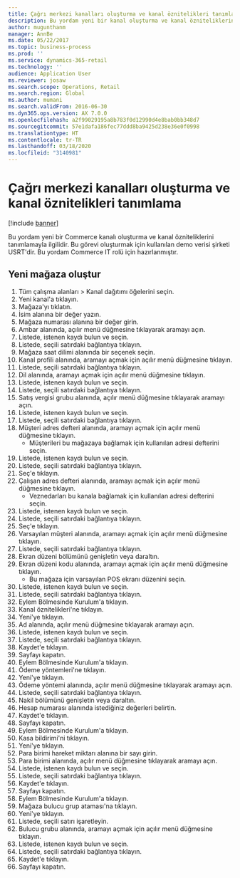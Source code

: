 ```yaml
---
title: Çağrı merkezi kanalları oluşturma ve kanal öznitelikleri tanımlama
description: Bu yordam yeni bir kanal oluşturma ve kanal özniteliklerini tanımlamayla ilgilidir.
author: mugunthanm
manager: AnnBe
ms.date: 05/22/2017
ms.topic: business-process
ms.prod: ''
ms.service: dynamics-365-retail
ms.technology: ''
audience: Application User
ms.reviewer: josaw
ms.search.scope: Operations, Retail
ms.search.region: Global
ms.author: mumani
ms.search.validFrom: 2016-06-30
ms.dyn365.ops.version: AX 7.0.0
ms.openlocfilehash: a2f99029195a8b783f0d12990d4e8bab0bb348d7
ms.sourcegitcommit: 57e1dafa186fec77ddd8ba9425d238e36e0f0998
ms.translationtype: HT
ms.contentlocale: tr-TR
ms.lasthandoff: 03/18/2020
ms.locfileid: "3140981"
---
```

# <a name="create-call-center-channels-and-define-channel-attributes"></a>Çağrı merkezi kanalları oluşturma ve kanal öznitelikleri tanımlama

[!include [banner](../includes/banner.md)]

Bu yordam yeni bir Commerce kanalı oluşturma ve kanal özniteliklerini tanımlamayla ilgilidir. Bu görevi oluşturmak için kullanılan demo verisi şirketi USRT'dir. Bu yordam Commerce IT rolü için hazırlanmıştır.


## <a name="create-new-store"></a>Yeni mağaza oluştur
1. Tüm çalışma alanları > Kanal dağıtımı öğelerini seçin.
2. Yeni kanal'a tıklayın.
3. Mağaza'yı tıklatın.
4. İsim alanına bir değer yazın.
5. Mağaza numarası alanına bir değer girin.
6. Ambar alanında, açılır menü düğmesine tıklayarak aramayı açın.
7. Listede, istenen kaydı bulun ve seçin.
8. Listede, seçili satırdaki bağlantıya tıklayın.
9. Mağaza saat dilimi alanında bir seçenek seçin.
10. Kanal profili alanında, aramayı açmak için açılır menü düğmesine tıklayın.
11. Listede, seçili satırdaki bağlantıya tıklayın.
12. Dil alanında, aramayı açmak için açılır menü düğmesine tıklayın.
13. Listede, istenen kaydı bulun ve seçin.
14. Listede, seçili satırdaki bağlantıya tıklayın.
15. Satış vergisi grubu alanında, açılır menü düğmesine tıklayarak aramayı açın.
16. Listede, istenen kaydı bulun ve seçin.
17. Listede, seçili satırdaki bağlantıya tıklayın.
18. Müşteri adres defteri alanında, aramayı açmak için açılır menü düğmesine tıklayın.
    * Müşterileri bu mağazaya bağlamak için kullanılan adresi defterini seçin.  
19. Listede, istenen kaydı bulun ve seçin.
20. Listede, seçili satırdaki bağlantıya tıklayın.
21. Seç'e tıklayın.
22. Çalışan adres defteri alanında, aramayı açmak için açılır menü düğmesine tıklayın.
    * Veznedarları bu kanala bağlamak için kullanılan adresi defterini seçin.  
23. Listede, istenen kaydı bulun ve seçin.
24. Listede, seçili satırdaki bağlantıya tıklayın.
25. Seç'e tıklayın.
26. Varsayılan müşteri alanında, aramayı açmak için açılır menü düğmesine tıklayın.
27. Listede, seçili satırdaki bağlantıya tıklayın.
28. Ekran düzeni bölümünü genişletin veya daraltın.
29. Ekran düzeni kodu alanında, aramayı açmak için açılır menü düğmesine tıklayın.
    * Bu mağaza için varsayılan POS ekranı düzenini seçin.  
30. Listede, istenen kaydı bulun ve seçin.
31. Listede, seçili satırdaki bağlantıya tıklayın.
32. Eylem Bölmesinde Kurulum'a tıklayın.
33. Kanal öznitelikleri'ne tıklayın.
34. Yeni'ye tıklayın.
35. Ad alanında, açılır menü düğmesine tıklayarak aramayı açın.
36. Listede, istenen kaydı bulun ve seçin.
37. Listede, seçili satırdaki bağlantıya tıklayın.
38. Kaydet'e tıklayın.
39. Sayfayı kapatın.
40. Eylem Bölmesinde Kurulum'a tıklayın.
41. Ödeme yöntemleri'ne tıklayın.
42. Yeni'ye tıklayın.
43. Ödeme yöntemi alanında, açılır menü düğmesine tıklayarak aramayı açın.
44. Listede, seçili satırdaki bağlantıya tıklayın.
45. Nakil bölümünü genişletin veya daraltın.
46. Hesap numarası alanında istediğiniz değerleri belirtin.
47. Kaydet'e tıklayın.
48. Sayfayı kapatın.
49. Eylem Bölmesinde Kurulum'a tıklayın.
50. Kasa bildirimi'ni tıklayın.
51. Yeni'ye tıklayın.
52. Para birimi hareket miktarı alanına bir sayı girin.
53. Para birimi alanında, açılır menü düğmesine tıklayarak aramayı açın.
54. Listede, istenen kaydı bulun ve seçin.
55. Listede, seçili satırdaki bağlantıya tıklayın.
56. Kaydet'e tıklayın.
57. Sayfayı kapatın.
58. Eylem Bölmesinde Kurulum'a tıklayın.
59. Mağaza bulucu grup ataması'na tıklayın.
60. Yeni'ye tıklayın.
61. Listede, seçili satırı işaretleyin.
62. Bulucu grubu alanında, aramayı açmak için açılır menü düğmesine tıklayın.
63. Listede, istenen kaydı bulun ve seçin.
64. Listede, seçili satırdaki bağlantıya tıklayın.
65. Kaydet'e tıklayın.
66. Sayfayı kapatın.

